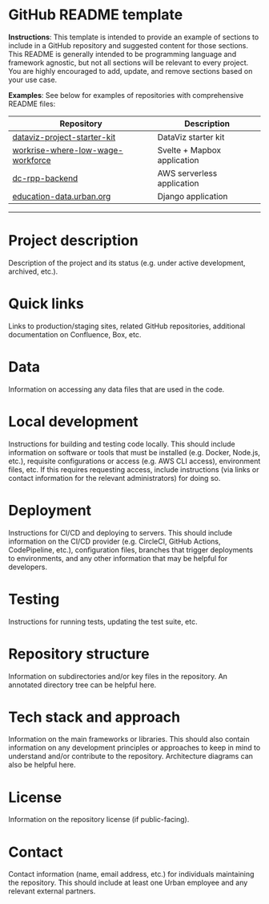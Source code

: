 # GitHub README template 

**Instructions**: This template is intended to provide an example of sections to include in a GitHub repository and suggested content for those sections. This README is generally intended to be programming language and framework agnostic, but not all sections will be relevant to every project. You are highly encouraged to add, update, and remove sections based on your use case. 

**Examples**: See below for examples of repositories with comprehensive README files: 

| Repository | Description |
| ---------- | ----------- |
| [dataviz-project-starter-kit](https://github.com/UI-Research/dataviz-project-starter-kit) | DataViz starter kit |
| [workrise-where-low-wage-workforce](https://github.com/UrbanInstitute/workrise-where-low-wage-workforce) | Svelte + Mapbox application |
| [dc-rpp-backend](https://github.com/UI-Research/dc-rpp-backend) | AWS serverless application |
| [education-data.urban.org](https://github.com/UI-Research/education-data.urban.org) | Django application |

---

# Project description
Description of the project and its status (e.g. under active development, archived, etc.). 

# Quick links 
Links to production/staging sites, related GitHub repositories, additional documentation on Confluence, Box, etc. 

# Data 
Information on accessing any data files that are used in the code. 

# Local development 
Instructions for building and testing code locally. This should include information on software or tools that must be installed (e.g. Docker, Node.js, etc.), requisite configurations or access (e.g. AWS CLI access), environment files, etc. If this requires requesting access, include instructions (via links or contact information for the relevant administrators) for doing so. 

# Deployment 
Instructions for CI/CD and deploying to servers. This should include information on the CI/CD provider (e.g. CircleCI, GitHub Actions, CodePipeline, etc.), configuration files, branches that trigger deployments to environments, and any other information that may be helpful for developers. 

# Testing 
Instructions for running tests, updating the test suite, etc. 

# Repository structure 
Information on subdirectories and/or key files in the repository. An annotated directory tree can be helpful here. 

# Tech stack and approach
Information on the main frameworks or libraries. This should also contain information on any development principles or approaches to keep in mind to understand and/or contribute to the repository. Architecture diagrams can also be helpful here. 

# License
Information on the repository license (if public-facing). 

# Contact 
Contact information (name, email address, etc.) for individuals maintaining the repository. This should include at least one Urban employee and any relevant external partners. 